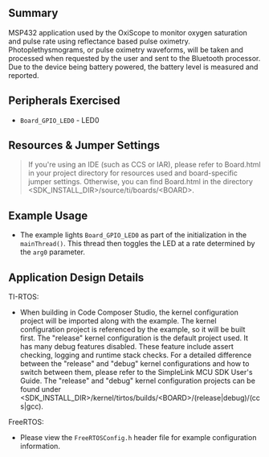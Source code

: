 ## Summary

MSP432 application used by the OxiScope to monitor oxygen saturation and pulse rate using reflectance based pulse oximetry. Photoplethysmograms, or pulse oximetry waveforms, will be taken and processed when requested by the user and sent to the Bluetooth processor. Due to the device being battery powered, the battery level is measured and reported.

## Peripherals Exercised

* `Board_GPIO_LED0`  - LED0

## Resources & Jumper Settings

> If you're using an IDE (such as CCS or IAR), please refer to Board.html in your project
directory for resources used and board-specific jumper settings. Otherwise, you can find
Board.html in the directory &lt;SDK_INSTALL_DIR&gt;/source/ti/boards/&lt;BOARD&gt;.


## Example Usage

* The example lights `Board_GPIO_LED0` as part of the initialization in the
`mainThread()`. This thread then toggles the LED at a rate determined by the
`arg0` parameter.

## Application Design Details

TI-RTOS:

* When building in Code Composer Studio, the kernel configuration project will be imported along with the example. The kernel configuration project is referenced by the example, so it will be built first. The "release" kernel configuration is the default project used. It has many debug features disabled. These feature include assert checking, logging and runtime stack checks. For a detailed difference between the "release" and "debug" kernel configurations and how to switch between them, please refer to the SimpleLink MCU SDK User's Guide. The "release" and "debug" kernel configuration projects can be found under &lt;SDK_INSTALL_DIR&gt;/kernel/tirtos/builds/&lt;BOARD&gt;/(release|debug)/(ccs|gcc).

FreeRTOS:

* Please view the `FreeRTOSConfig.h` header file for example configuration
information.
